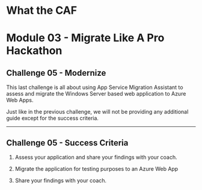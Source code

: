 # What the CAF

# Module 03 - Migrate Like A Pro Hackathon

## Challenge 05 - Modernize

This last challenge is all about using App Service Migration Assistant to assess and migrate the Windows Server based web application to Azure Web Apps.

Just like in the previous challenge, we will not be providing any additional guide except for the success criteria.

----

## Challenge 05 - Success Criteria

1. Assess your application and share your findings with your coach.

2. Migrate the application for testing purposes to an Azure Web App

3. Share your findings with your coach.
